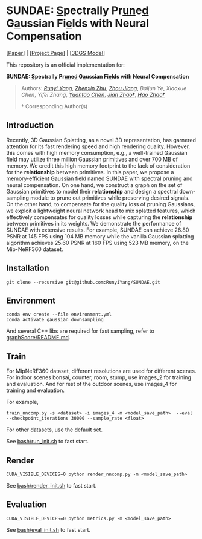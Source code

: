 # SUNDAE: <u>S</u>pectrally Pr<u>un</u>e<u>d</u> G<u>a</u>ussian Fi<u>e</u>lds with Neural Compensation

[[Paper]()] | [[Project Page](https://runyiyang.github.io/projects/SUNDAE/)] | [[3DGS Model]()]

This repository is an official implementation for:

**SUNDAE: <u>S</u>pectrally Pr<u>un</u>e<u>d</u> G<u>a</u>ussian Fi<u>e</u>lds with Neural Compensation**

> Authors:  [_Runyi Yang_](https://runyiyang.github.io/), [_Zhenxin Zhu_](https://github.com/jike5/), [_Zhou Jiang_](https://github.com/Jzian), _Baijun Ye_, _Xiaoxue Chen_, _Yifei Zhang_, [_Yuantao Chen_](https://tao-11-chen.github.io/), [_Jian Zhao†_](https://zhaoj9014.github.io/), [_Hao Zhao†_](https://sites.google.com/view/fromandto)
>
> † Corresponding Author(s)


## Introduction
Recently, 3D Gaussian Splatting, as a novel 3D representation, has garnered attention for its fast rendering speed and high rendering quality.  However, this comes with high memory consumption, e.g., a well-trained Gaussian field may utilize three million Gaussian primitives and over 700 MB of memory. We credit this high memory footprint to the lack of consideration for the **relationship** between primitives. In this paper, we propose a memory-efficient Gaussian field named SUNDAE with spectral pruning and neural compensation. On one hand, we construct a graph on the set of Gaussian primitives to model their **relationship** and design a spectral down-sampling module to prune out primitives while preserving desired signals. On the other hand, to compensate for the quality loss of pruning Gaussians, we exploit a lightweight neural network head to mix splatted features, which effectively compensates for quality losses while capturing the **relationship** between primitives in its weights. We demonstrate the performance of SUNDAE with extensive results. For example, SUNDAE can achieve 26.80 PSNR at 145 FPS using 104 MB memory while the vanilla Gaussian splatting algorithm achieves 25.60 PSNR at 160 FPS using 523 MB memory, on the Mip-NeRF360 dataset. 

## Installation


```
git clone --recursive git@github.com:RunyiYang/SUNDAE.git
```
## Environment
```shell
conda env create --file environment.yml
conda activate gaussian_downsampling
```

And several C++ libs are required for fast sampling, refer to <a href="graph_downsampling/graphScore/README.md">graphScore/README.md</a>.

## Train
For MipNeRF360 dataset, different resolutions are used for different scenes. For indoor scenes bonsai, counter, room, stump, use images_2 for training and evaluation. And for rest of the outdoor scenes, use images_4 for training and evaluation.

For example,
```
train_nncomp.py -s <dataset> -i images_4 -m <model_save_path>  --eval --checkpoint_iterations 30000 --sample_rate <float>
```

For other datasets, use the default set.

See <a href="bash/run_init.sh"> bash/run_init.sh</a> to fast start.

## Render
```
CUDA_VISIBLE_DEVICES=0 python render_nncomp.py -m <model_save_path>
```
See <a href="bash/render_init.sh"> bash/render_init.sh</a> to fast start.

## Evaluation
```
CUDA_VISIBLE_DEVICES=0 python metrics.py -m <model_save_path>
```
See <a href="bash/eval_init.sh"> bash/eval_init.sh</a> to fast start.